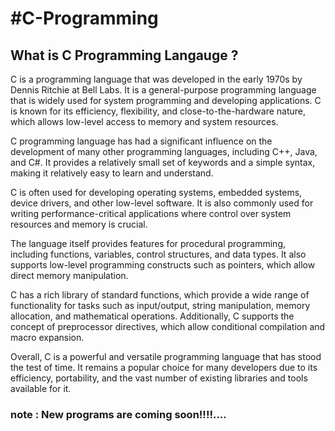# #C-Programming

## What is C Programming Langauge ?
C is a programming language that was developed in the early 1970s by Dennis Ritchie at Bell Labs. It is a general-purpose programming language that is widely used for system programming and developing applications. C is known for its efficiency, flexibility, and close-to-the-hardware nature, which allows low-level access to memory and system resources.


C programming language has had a significant influence on the development of many other programming languages, including C++, Java, and C#. It provides a relatively small set of keywords and a simple syntax, making it relatively easy to learn and understand.

C is often used for developing operating systems, embedded systems, device drivers, and other low-level software. It is also commonly used for writing performance-critical applications where control over system resources and memory is crucial.

The language itself provides features for procedural programming, including functions, variables, control structures, and data types. It also supports low-level programming constructs such as pointers, which allow direct memory manipulation.

C has a rich library of standard functions, which provide a wide range of functionality for tasks such as input/output, string manipulation, memory allocation, and mathematical operations. Additionally, C supports the concept of preprocessor directives, which allow conditional compilation and macro expansion.

Overall, C is a powerful and versatile programming language that has stood the test of time. It remains a popular choice for many developers due to its efficiency, portability, and the vast number of existing libraries and tools available for it.

### note : New programs are coming soon!!!!....

